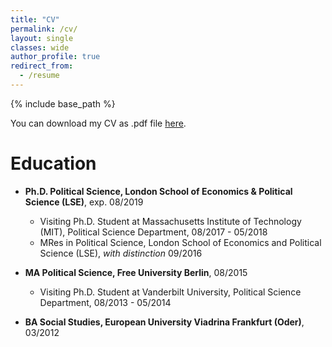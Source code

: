 ```yaml
---
title: "CV"
permalink: /cv/
layout: single
classes: wide
author_profile: true
redirect_from:
  - /resume
---
```


{% include base_path %}

You can download my CV as .pdf file [here](https://www.dropbox.com/s/m827jbqism97hgp/CV_EN_full_web.pdf?dl=0).

Education
======
* **Ph.D. Political Science, London School of Economics & Political Science (LSE)**, exp. 08/2019
  * Visiting Ph.D. Student at Massachusetts Institute of Technology (MIT), Political Science Department, 08/2017 - 05/2018 
  * MRes in Political Science, London School of Economics and Political Science (LSE), _with distinction_ 09/2016
 
* **MA Political Science, Free University Berlin**, 08/2015
  * Visiting Ph.D. Student at Vanderbilt University, Political Science Department,  08/2013 - 05/2014
  
* **BA Social Studies, European University Viadrina Frankfurt (Oder)**, 03/2012
